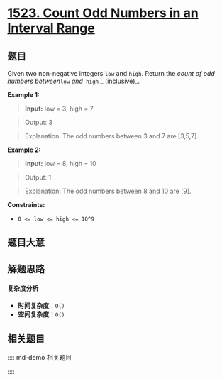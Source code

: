 # [1523. Count Odd Numbers in an Interval Range](https://leetcode.com/problems/count-odd-numbers-in-an-interval-range/)

## 题目

Given two non-negative integers `low` and `high`. Return the _count of odd
numbers between_`low` _and_` high` _ (inclusive)_.

**Example 1:**

>

> **Input:** low = 3, high = 7

> Output: 3

> Explanation: The odd numbers between 3 and 7 are [3,5,7].

**Example 2:**

>

> **Input:** low = 8, high = 10

> Output: 1

> Explanation: The odd numbers between 8 and 10 are [9].

**Constraints:**

- `0 <= low <= high <= 10^9`

## 题目大意

## 解题思路

#### 复杂度分析

- **时间复杂度**：`O()`
- **空间复杂度**：`O()`

## 相关题目

:::: md-demo 相关题目

::::
